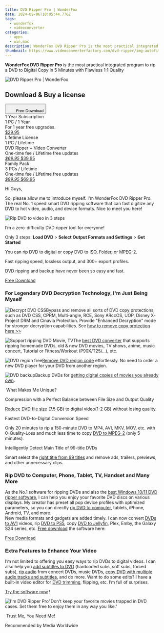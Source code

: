 ```yaml
---
title: DVD Ripper Pro | WonderFox
date: 2024-09-06T10:05:44.776Z
tags: 
  - wonderfox
  - videoconverter
categories: 
  - apps
  - win,mac
description: WonderFox DVD Ripper Pro is the most practical integrated program to rip a DVD to Digital Copy in 5 Minutes with Flawless 1:1 Quality
thumbnail: https://www.videoconverterfactory.com/dvd-ripper/img-autofit/box.png
---
```


**WonderFox DVD Ripper Pro** is the most practical integrated program to rip a DVD to Digital Copy in 5 Minutes with Flawless 1:1 Quality

![DVD Ripper Pro | WonderFox](https://www.videoconverterfactory.com/dvd-ripper/img-autofit/box.png)

## Download & Buy a license


<div class="mx-auto flex items-center justify-center">
  <button 
  onclick="javascript:window.open('https://secure.avangate.com/order/checkout.php?PRODS=4712834&QTY=1&AFFILIATE=108875&CART=1&CARD=2&SHORT_FORM=1&DESIGN_TYPE=2&COUPON=PACK-RIPHD', '_blank');
    window.open('https://us.videoconverterfactory.com/download/dvd-ripper.exe', '_blank');void(0);"
  class="flex flex-row font-bold rounded-lg text-lg w-48 h-16 bg-[#FF8014] text-[#ffffff] items-center justify-center p-2">
    <svg width="24px" height="24px" viewBox="0 0 24 24" xmlns="http://www.w3.org/2000/svg" color="#ffffff" fill="none" stroke="currentColor" stroke-width="3" stroke-linecap="round" stroke-linejoin="round"><path d="M4 16.9865V7.01353C4 6.71792 4.21531 6.46636 4.50737 6.42072L19.3074 4.10822C19.6713 4.05137 20 4.33273 20 4.70103V19.299C20 19.6673 19.6713 19.9486 19.3074 19.8918L4.50737 17.5793C4.21531 17.5336 4 17.2821 4 16.9865Z" stroke="#f8f7f7" stroke-width="1.5"></path><path d="M4 12H20" stroke="#f8f7f7" stroke-width="1.5"></path><path d="M10.5 5.5V18.5" stroke="#f8f7f7" stroke-width="1.5"></path></svg>
    <span class="font-medium mx-auto">Free Download</span>  
  </button>
</div>


<div class="mx-auto flex items-center justify-center">
  <div class="m-8 grid grid-cols-1 gap-6 xl:grid-cols-3">
    <div class="flex w-full flex-col rounded-2xl bg-[#ffffff] text-[#374151] shadow-xl xl:w-96">
      <div class="flex h-full flex-col p-8">
        <div class="pb-6 text-3xl font-bold">1 Year Subscription</div>
        <div class="pb-12 text-lg">
          1 PC / 1 Year
          <div class="text-xs">For 1 year free upgrades.</div>
        </div>
        <div class="flex flex-col gap-3 text-base"></div>
        <div class="flex flex-grow"></div>
        <div class="flex pt-10">
          <a href="https://secure.2checkout.com/order/checkout.php?PRODS=4710207&QTY=1&AFFILIATE=108875&CART=1&CARD=2&SHORT_FORM=1&DESIGN_TYPE=2" class="w-full transform cursor-pointer rounded-lg bg-[#7e22ce] p-3 text-center text-xl font-bold !text-[#ffffff] !no-underline transition-transform hover:bg-purple-800 active:scale-95"> 
            <em></em>
            $29.95 
          </a>
        </div>
      </div>
    </div>
    <div class="flex w-full flex-col rounded-2xl bg-[#ffffff] text-[#374151] shadow-xl xl:w-96">
      <div class="flex h-full flex-col p-8">
        <div class="pb-6 text-3xl font-bold">Lifetime License</div>
        <div class="pb-12 text-lg">
          1 PC / Lifetime
          <div class="text-xs">DVD Ripper + Video Converter</div>
          <div class="text-xs">One-time fee / Lifetime free updates</div>
        </div>
        <div class="flex flex-col gap-3 text-base"></div>
        <div class="flex flex-grow"></div>
        <div class="flex pt-10">
          <a href="https://secure.avangate.com/order/checkout.php?PRODS=4712834&QTY=1&AFFILIATE=108875&CART=1&CARD=2&SHORT_FORM=1&DESIGN_TYPE=2&COUPON=PACK-RIPHD" class="w-full transform cursor-pointer rounded-lg bg-[#7e22ce] p-3 text-center text-xl font-bold !text-[#ffffff] !no-underline transition-transform hover:bg-purple-800 active:scale-95">
            <em class="text-base line-through !text-[#c5c5c5]">$69.95</em>
            $39.95
          </a>
        </div>
      </div>
    </div>
    <div class="flex w-full flex-col rounded-2xl bg-[#ffffff] text-[#374151] shadow-xl xl:w-96">
      <div class="flex h-full flex-col p-8">
        <div class="pb-6 text-3xl font-bold">Family Pack</div>
        <div class="pb-12 text-lg">
          3 PCs / Lifetime
          <div class="text-xs">One-time fee / Lifetime free updates</div>
        </div>
        <div class="flex flex-col gap-3 text-base"></div>
        <div class="flex flex-grow"></div>
        <div class="flex pt-10">
          <a href="https://secure.2checkout.com/order/checkout.php?PRODS=4712835&QTY=1&AFFILIATE=108875&CART=1&CARD=2&SHORT_FORM=1&DESIGN_TYPE=2&COUPON=FP-20" class="w-full transform cursor-pointer rounded-lg bg-[#7e22ce] p-3 text-center text-xl font-bold !text-[#ffffff] !no-underline transition-transform hover:bg-purple-800 active:scale-95">
            <em class="text-base line-through !text-[#c5c5c5]">$89.95</em>
            $69.95
          </a>
        </div>
      </div>
    </div>
  </div>
</div>


Hi Guys,

So, please allow me to introduce myself. I'm WonderFox DVD Ripper Pro. The real No. 1 speed smart DVD ripping software that can fast digitize any DVD to hot video, audio, and device formats. Nice to meet you here!

![Rip DVD to video in 3 steps](https://www.videoconverterfactory.com/dvd-ripper//img-autofit/3steps.jpg)

I’m a zero-difficulty DVD ripper tool for everyone!

Only 3 steps: **Load DVD** > **Select Output Formats and Settings** > **Get Started**

You can rip DVD to digital or copy DVD to ISO, Folder, or MPEG-2.

Fast ripping speed, lossless output, and 300+ export profiles.

DVD ripping and backup have never been so easy and fast.

[Free Download](https://us.videoconverterfactory.com/download/dvd-ripper.exe)


### For Legendary DVD Decryption Technology, I'm Just Being Myself  

![Decrypt DVD CSS](https://www.videoconverterfactory.com/dvd-ripper//img-autofit/icon-1.png)Bypass and remove all sorts of DVD copy protections, such as DVD CSS, CPRM, Multi-angle, RCE, Sony ARccOS, UOP, Disney X-Project DRM and Cinavia Protection. Provide "Enhanced Decryption" mode for stronger decryption capabilities. See [how to remove copy protection here >>](https://www.videoconverterfactory.com/tips/remove-copy-protection-from-dvd.html)

![Support ripping DVD Movie, TV](https://www.videoconverterfactory.com/dvd-ripper//img-autofit/icon-2.png)The [best DVD converter](https://www.videoconverterfactory.com/convert-dvd/best-dvd-converters.html) that supports ripping homemade DVDs, old & new DVD movies, TV shows, anime, music concert, Tutorial or Fitness/Workout (P90X/T25/...), etc.

![DVD region free](https://www.videoconverterfactory.com/dvd-ripper//img-autofit/icon-3.png)[Remove DVD region code](https://www.videoconverterfactory.com/tips/how-to-remove-region-code-from-dvd-actually.html) effortlessly. No need to order a new DVD player for your DVD from another region.

![DVD backup](https://www.videoconverterfactory.com/dvd-ripper//img-autofit/icon-4.png)Backup DVDs for [getting digital copies of movies you already own](https://www.videoconverterfactory.com/tips/get-digital-copy-of-dvd-i-own.html).

 What Makes Me Unique? 

Compression with a Perfect Balance between File Size and Output Quality

[Reduce DVD file size](https://www.videoconverterfactory.com/tips/dvd-file-size.html) (7.5 GB) to digital video(1-2 GB) without losing quality.

Fastest DVD-to-Digital Conversion Speed

Only 20 minutes to rip a 150-minute DVD to MP4, AVI, MKV, MOV, etc. with 0-Quality-Loss and much less time to copy [DVD to MPEG-2](https://www.videoconverterfactory.com/tips/dvd-to-mpeg2.html) (only 5 minutes).

Intelligently Detect Main Title of 99-title DVDs

Smart select the [right title from 99 titles](https://www.videoconverterfactory.com/tips/99-title-dvd.html) and remove ads, trailers, previews, and other unnecessary clips.

### Rip DVD to Computer, Phone, Tablet, TV, Handset and Many More

As the No.1 software for ripping DVDs and also the [best Windows 10/11 DVD ripper software](https://www.videoconverterfactory.com/tips/best-windows-10-dvd-ripper.html), I can help you enjoy your favorite DVD discs on various displays. My creator has preset all pop device profiles with optimized parameters, so you can directly [rip DVD to computer](https://www.videoconverterfactory.com/tips/how-to-download-dvd-to-computer.html), tablets, iPhone, Android, TV, and more.  
New media formats and gadgets are added timely. I can now convert [DVDs to AV1](https://www.videoconverterfactory.com/tips/dvd-to-av1.html) videos, rip [DVD to PS5](https://www.videoconverterfactory.com/tips/can-ps5-play-dvd.html), copy [DVD to Jellyfin](https://www.videoconverterfactory.com/convert-dvd/rip-dvd-for-jellyfin.html), Plex, Emby, the Galaxy S24 series, etc. [Free download](https://us.videoconverterfactory.com/download/dvd-ripper.exe) the software here:

[Free Download](https://us.videoconverterfactory.com/download/dvd-ripper.exe)

  

### Extra Features to Enhance Your Video

I’m not limited to offering you easy ways to rip DVDs to digital videos. I can also help you [add subtitles to DVD](https://www.videoconverterfactory.com/tips/add-subtitles-to-dvd.html) (hardcoded subs, soft subs, forced subs), [rip audio](https://www.videoconverterfactory.com/tips/dvd-audio-ripper.html) from concert DVDs, music DVDs, [copy DVD with multiple audio tracks and subtitles](https://www.videoconverterfactory.com/tips/rip-dvd-with-multiple-audio-tracks-and-subtitles.html), and do more. Want to do some edits? I have a built-in video editor for [DVD trimming](https://www.videoconverterfactory.com/tips/how-to-cut-any-clip-from-dvd-movie.html), flipping, etc. I’m full of surprises.

[Try the software now](https://us.videoconverterfactory.com/download/dvd-ripper.exe) !

![I'm DVD Ripper Pro](https://www.videoconverterfactory.com/dvd-ripper//img-autofit/robot-down.png)"Don't keep your favorite movies trapped in DVD cases. Set them free to enjoy them in any way you like."

 Trust Me, You Need Me! 

Recommended by Media Worldwide